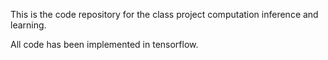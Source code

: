 This is the code repository for the class project computation inference and learning.

All code has been implemented in tensorflow.

